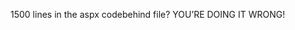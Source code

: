 <!--
id: 1116562744
link: http://kevinisom.info/post/1116562744/1500-lines-in-the-aspx-codebehind-file-youre
slug: 1500-lines-in-the-aspx-codebehind-file-youre
date: Tue Sep 14 2010 07:42:42 GMT+1200 (NZST)
raw: {"blog_name":"kevinisom","id":1116562744,"post_url":"http://kevinisom.info/post/1116562744/1500-lines-in-the-aspx-codebehind-file-youre","slug":"1500-lines-in-the-aspx-codebehind-file-youre","type":"text","date":"2010-09-13 19:42:42 GMT","timestamp":1284406962,"state":"published","format":"html","reblog_key":"9RFCf3Ff","tags":[],"short_url":"http://tmblr.co/Zw68Yy12ZMKu","highlighted":[],"feed_item":"http://twitter.com/kev_nz/statuses/24369890392","from_feed_id":"650289","note_count":0,"title":null,"body":"<p>1500 lines in the aspx codebehind file? YOU&#8217;RE DOING IT WRONG!</p>"}
publish: 2010-09-014
tags: 
title: null
-->


1500 lines in the aspx codebehind file? YOU’RE DOING IT WRONG!


